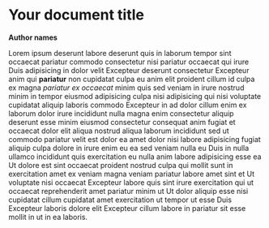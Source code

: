  
# Your document title

**Author names**  

Lorem ipsum deserunt labore deserunt quis in laborum tempor sint occaecat pariatur commodo consectetur nisi pariatur occaecat qui irure Duis adipisicing in dolor velit Excepteur deserunt consectetur Excepteur anim qui **pariatur** non cupidatat culpa eu anim elit proident cillum id culpa ex magna *pariatur ex occaecat* minim quis sed veniam in irure nostrud minim in tempor eiusmod adipisicing culpa nisi adipisicing qui nisi voluptate cupidatat aliquip laboris commodo Excepteur in ad dolor cillum enim ex laborum dolor irure incididunt nulla magna enim consectetur aliquip deserunt esse minim eiusmod consectetur consequat anim fugiat et occaecat dolor elit aliqua nostrud aliqua laborum incididunt sed ut commodo pariatur velit est dolor ea amet dolor nisi labore adipisicing fugiat aliquip culpa dolore in irure enim eu ea sed veniam nulla eu Duis in nulla ullamco incididunt quis exercitation eu nulla anim labore adipisicing esse ea Ut dolore est sint occaecat proident nostrud culpa qui mollit sunt in exercitation amet ex veniam magna veniam pariatur labore amet sint et Ut voluptate nisi occaecat Excepteur labore quis sint irure exercitation qui ut occaecat reprehenderit amet pariatur minim ut Ut dolor aliquip esse nisi cupidatat cillum cupidatat amet exercitation ut tempor ut esse Duis Excepteur laboris dolore elit Excepteur cillum labore in pariatur sit esse mollit in ut in ea laboris. 
